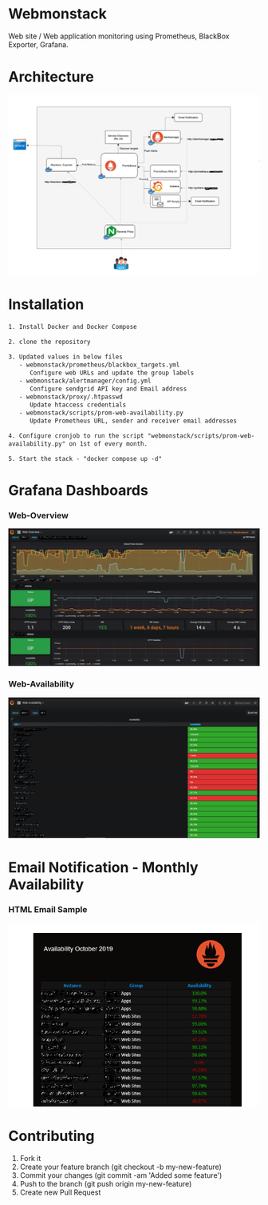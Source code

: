 # Webmonstack
Web site / Web application monitoring using Prometheus, BlackBox Exporter, Grafana.

# Architecture
![Infograph](https://github.com/iquzart/webmonstack/blob/master/images/webmonstack.PNG)

# Installation
```
1. Install Docker and Docker Compose 
```
```
2. clone the repository
```
```
3. Updated values in below files
   - webmonstack/prometheus/blackbox_targets.yml 
      Configure web URLs and update the group labels
   - webmonstack/alertmanager/config.yml 
      Configure sendgrid API key and Email address
   - webmonstack/proxy/.htpasswd
      Update htaccess credentials
   - webmonstack/scripts/prom-web-availability.py
      Update Prometheus URL, sender and receiver email addresses
```
```
4. Configure cronjob to run the script "webmonstack/scripts/prom-web-availability.py" on 1st of every month.
```
```
5. Start the stack - "docker compose up -d"
```
# Grafana Dashboards
### Web-Overview
![Overview](https://github.com/iquzart/webmonstack/blob/master/images/web-overview.png)
### Web-Availability
![Availablibilty](https://github.com/iquzart/webmonstack/blob/master/images/web-Availability.png)

# Email Notification - Monthly Availability
### HTML Email Sample
![EmailReport](https://github.com/iquzart/webmonstack/blob/master/images/Email%20Report%20-%20Availability.PNG)


# Contributing

1. Fork it
2. Create your feature branch (git checkout -b my-new-feature)
3. Commit your changes (git commit -am 'Added some feature')
4. Push to the branch (git push origin my-new-feature)
5. Create new Pull Request
